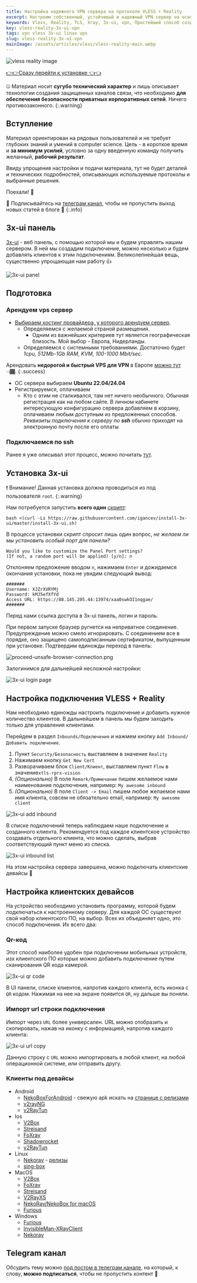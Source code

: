 ```yaml
---
title: Настройка надежного VPN сервера на протоколе VLESS + Reality
excerpt: Настроим собственный, устойчивый и надежный VPN сервер на основе протокола VLESS и шифрования Reality. Подключим к нему клиентские девайсы, а управлять им будем из красивого UI
keywords: Vless, Reality, TLS, Xray, 3x-ui, vpn, Простейший способ создания своего надежного VPN сервера на протоколе VLESS  Reality
key: vless-reality-3x-ui-vpn
tags: vpn vless 3x-ui linux vps
slug: vless-reality-3x-ui-vpn
mainImage: /assets/articles/vless/vless-reality-main.webp
---
```


![vless reality image](/assets/articles/vless/vless-reality-main.webp)

[👉👉Сразу перейти к установке 👈👈](#установка-3x-ui)

🤐 Материал носит **сугубо технический характер** и лишь описывает технологии
создания защищенных каналов связи, что необходимо **для обеспечения безопасности
приватных корпоративных сетей**. Ничего противозаконного.
{:.warning}

## Вступление

Материал ориентирован на рядовых пользователей и не требует глубоких знаний и умений в
computer science. Цель - в короткое время и **за минимум усилий**,
условно за одну введенную команду получить желанный, **рабочий результат**.

Ввиду упрощения настройки и подачи материала, тут не будет деталей и технических
подробностей, описывающих используемые протоколы и выбранные решения.

Поехали! 🚀

🔔 Подписывайтесь на [телеграм канал](https://t.me/igancev_ru), чтобы не пропустить
выход новых статей в блоге 🕺
{:.info}

## 3x-ui панель

[3x-ui](https://github.com/MHSanaei/3x-ui) - веб панель,
с помощью которой мы и будем управлять
нашим сервером. В ней мы создадим подключение, можно несколько и будем
добавлять клиентов к этим подключениям. Великолепнейшая вещь, существенно
упрощающая нам работу 👍

![3x-ui panel](/assets/articles/vless/3x-ui.png)

## Подготовка

### Арендуем vps сервер

- [Выбираем хостинг провайдера, у которого арендуем сервер](https://hip.hosting/?code=1e0e0f33769e9d6ed8f0).
  - Определяемся с желаемой страной размещения.
    - Одним из важнейших критериев тут является географическая близость. Мой выбор - Европа, Нидерланды.
  - Определяемся с системными требованиями. Достаточно будет
    *1cpu, 512Mb-1Gb RAM, KVM, 100-1000 Mbit/sec*.

Арендовать **недорогой и быстрый VPS для VPN** в Европе [можно тут](https://hip.hosting/?code=1e0e0f33769e9d6ed8f0) 👈🏾.
{:.success}

  - ОС сервера выбираем **Ubuntu 22.04/24.04**
  - Регистрируемся, оплачиваем
    - Кто с этим не сталкивался, там нет ничего необычного. Обычная регистрация как на любом сайте. В личном
      кабинете интересующую конфигурацию сервера добавляем в корзину, оплачиваем любым доступным из предложенных способов.
      *Реквизиты подключения к серверу по **ssh*** обычно приходят на электронную почту после его оплаты

### Подключаемся по ssh

Ранее я уже описывал этот процесс, можно почитать [тут](/2022-03-13-simple-and-fast-install-vpn-wireguard-docker#2-подключаемся-по-ssh).

## Установка 3x-ui

❗️ Внимание! Данная установка должна проводиться из под пользователя `root`.
{:.warning}

Нам потребуется запустить **всего один** [скрипт](https://github.com/igancev/install-3x-ui/blob/master/install-3x-ui.sh):

```shell
bash <(curl -Ls https://raw.githubusercontent.com/igancev/install-3x-ui/master/install-3x-ui.sh)
```

В процессе установки скрипт спросит лишь один вопрос, _не желаем ли мы установить
особый порт для панели?_

```
Would you like to customize the Panel Port settings?
(If not, a random port will be applied) [y/n]: n
```

Отклоняем предложение вводом `n`, нажимаем `Enter` и дожидаемся окончания
установки, пока не увидим следующий вывод:

```shell
#######
Username: XJZrXVRYMj
Password: kMJ5efXfYd
Access URL: https://88.145.205.44:13974/xaa0swkOI1nqgae/
#######
```

Перед нами ссылка доступа в 3x-ui панель, логин и пароль.

При первом запуске браузер ругнется на неприватное соединение. Предупреждение можно смело игнорировать.
С соединением все в порядке, оно защищено самоподписанным сертификатом, выпущенным
при установке. Подтвердим единожды переход в панель:

![proceed-unsafe-browser-connection.png](/assets/articles/vless/proceed-unsafe-browser-connection.png)

Залогинимся для дальнейшей несложной настройки:

![3x-ui login page](/assets/articles/vless/3x-ui-intro.png)

## Настройка подключения VLESS + Reality

Нам необходимо единожды настроить подключение и добавить нужное количество
клиентов. В дальнейшем в панель мы будем заходить только для управления
клиентами.

Перейдем в раздел `Inbounds/Подключения` и нажмем кнопку `Add Inbound/Добавить подключение`.

1. Пункт `Security/Безопасность` выставляем в значение `Reality`
2. Нажимаем кнопку `Get New Cert`
3. Разворачиваем блок `Client/Клиент`, выставляем пункт `Flow` в значение`xtls-rprx-vision`
4. _(Опционально)_ В поле `Remark/Примечание` пишем желаемое нами наименование подключения,
   например: `My awesome inbound`
5. _(Опционально)_ В поле `Client -> Email` пишем любое желаемое нами имя
  клиента, совсем не обязательно email, например: `My awesome client`

![3x-ui add inbound](/assets/articles/vless/add-inbound.png)

В списке подключений теперь наблюдаем наше подключение и созданного клиента.
Рекомендуется под каждое клиентское устройство создавать отдельного клиента,
что можно сделать, выбрав соответствующий пункт меню из списка.

![3x-ui inbound list](/assets/articles/vless/inbounds-list.png)

На этом настройка сервера завершена, можно подключать клиентские девайсы 🕺

## Настройка клиентских девайсов


На устройство необходимо установить программу, которой будем подключаться
к настроенному серверу. Для каждой ОС существуют свой набор клиентского ПО,
на выбор. Всех их объединяет одно, это способ подключения. Их всего два:

### Qr-код

Этот способ наиболее удобен при подключении мобильных устройств, изх клиентского
ПО которых можно добавить подключение путем сканирования QR кода камерой.

![3x-ui qr code](/assets/articles/vless/3x-ui-qr.png)

В UI панели, списке клиентов, напротив каждого клиента, есть иконка
с `QR` кодом. Нажимая на нее на экране появится `QR`, ну дальше вы поняли.

### Импорт url строки подключения

Импорт через `URL` более универсален. URL можно отобразить и скопировать, нажав
на иконку с информацией, напротив каждого клиента:

![3x-ui url copy](/assets/articles/vless/url-copy.png)

Данную строку с `URL` можно импортировать в любой клиент, на любой операционной
системе, или отправить другу.

### Клиенты под девайсы

- Android
  - [NekoBoxForAndroid](https://github.com/MatsuriDayo/NekoBoxForAndroid) - свежую apk искать на [странице с релизами](https://github.com/MatsuriDayo/NekoBoxForAndroid/releases)
  - [v2rayNG](https://play.google.com/store/apps/details?id=com.v2ray.ang&pli=1)
  - [v2RayTun](https://play.google.com/store/apps/details?id=com.v2raytun.android&hl=ru)
- Ios
  - [V2Box](https://apps.apple.com/ru/app/v2box-v2ray-client/id6446814690?platform=iphone)
  - [Streisand](https://apps.apple.com/ru/app/streisand/id6450534064?platform=iphone)
  - [FoXray](https://apps.apple.com/ru/app/foxray/id6448898396?platform=iphone)
  - [Shadowrocket](https://apps.apple.com/ru/app/shadowrocket/id932747118?platform=iphone)
  - [v2RayTun](https://apps.apple.com/ru/app/v2raytun/id6476628951?platform=iphone)
- Linux
  - [Nekoray](https://github.com/MatsuriDayo/nekoray/) - [релизы](https://github.com/MatsuriDayo/nekoray/releases)
  - [sing-box](https://github.com/SagerNet/sing-box)
- MacOS
  - [V2Box](https://apps.apple.com/ru/app/v2box-v2ray-client/id6446814690)
  - [FoXray](https://apps.apple.com/ru/app/foxray/id6448898396)
  - [Streisand](https://apps.apple.com/ru/app/streisand/id6450534064)
  - [V2RayXS](https://github.com/tzmax/V2RayXS)
  - [NekoRay/NekoBox for macOS](https://github.com/abbasnaqdi/nekoray-macos)
  - [Furious](https://github.com/LorenEteval/Furious/)
- Windows
  - [Furious](https://github.com/LorenEteval/Furious)
  - [InvisibleMan-XRayClient](https://github.com/InvisibleManVPN/InvisibleMan-XRayClient)
  - [Nekoray](https://github.com/MatsuriDayo/nekoray/)

## Telegram канал

Обсудить тему можно [под постом в телеграм канале](https://t.me/igancev_ru/23),
на который, к слову, **можно подписаться**, чтобы не пропустить контент 🔔


